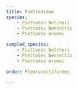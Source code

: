 ```yaml
---
title: Psettodidae
species:
    - Psettodes belcheri
    - Psettodes bennettii
    - Psettodes erumei

sampled_species:
    - Psettodes belcheri
    - Psettodes bennettii
    - Psettodes erumei

order: Pleuronectiformes

---
```

